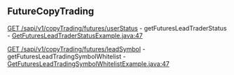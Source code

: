 ## FutureCopyTrading

[GET /sapi/v1/copyTrading/futures/userStatus](https://developers.binance.com/docs/copy_trading/future-copy-trading/Get-Futures-Lead-Trader-Status) - getFuturesLeadTraderStatus - [GetFuturesLeadTraderStatusExample.java:47](/examples/copy-trading/src/main/java/com/binance/connector/client/copy_trading/rest/futurecopytrading/GetFuturesLeadTraderStatusExample.java#L47)

[GET /sapi/v1/copyTrading/futures/leadSymbol](https://developers.binance.com/docs/copy_trading/future-copy-trading/Get-Futures-Lead-Trading-Symbol-Whitelist) - getFuturesLeadTradingSymbolWhitelist - [GetFuturesLeadTradingSymbolWhitelistExample.java:47](/examples/copy-trading/src/main/java/com/binance/connector/client/copy_trading/rest/futurecopytrading/GetFuturesLeadTradingSymbolWhitelistExample.java#L47)

